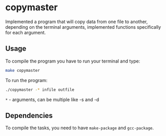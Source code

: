 # сopymaster

Implemented a program that will copy data from one file to another, depending on the terminal arguments, implemented functions specifically for each argument.

## Usage

To compile the program you have to run your terminal and type:

  ```bash
  make copymaster
  ```

To run the program:

  ```bash
  ./copymaster -* infile outfile
  ```
  `*` - arguments, can be multiple like -s and -d

## Dependencies

To compile the tasks, you need to have `make-package` and `gcc-package`.

